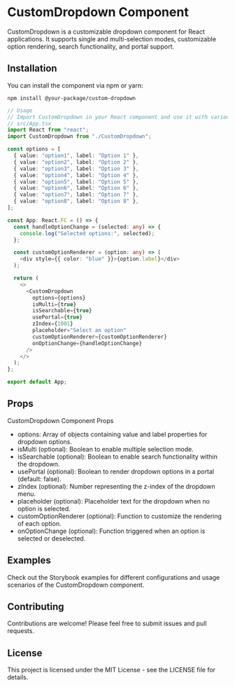 # CustomDropdown Component

CustomDropdown is a customizable dropdown component for React applications. It supports single and multi-selection modes, customizable option rendering, search functionality, and portal support.

## Installation

You can install the component via npm or yarn:

```console
npm install @your-package/custom-dropdown
```

```ts
// Usage
// Import CustomDropdown in your React component and use it with various configuration options:
// src/App.tsx
import React from "react";
import CustomDropdown from "./CustomDropdown";

const options = [
  { value: "option1", label: "Option 1" },
  { value: "option2", label: "Option 2" },
  { value: "option3", label: "Option 3" },
  { value: "option4", label: "Option 4" },
  { value: "option5", label: "Option 5" },
  { value: "option6", label: "Option 6" },
  { value: "option7", label: "Option 7" },
  { value: "option8", label: "Option 8" },
];

const App: React.FC = () => {
  const handleOptionChange = (selected: any) => {
    console.log("Selected options:", selected);
  };

  const customOptionRenderer = (option: any) => (
    <div style={{ color: "blue" }}>{option.label}</div>
  );

  return (
    <>
      <CustomDropdown
        options={options}
        isMulti={true}
        isSearchable={true}
        usePortal={true}
        zIndex={1001}
        placeholder="Select an option"
        customOptionRenderer={customOptionRenderer}
        onOptionChange={handleOptionChange}
      />
    </>
  );
};

export default App;

```

## Props

CustomDropdown Component Props

- options: Array of objects containing value and label properties for dropdown options.
- isMulti (optional): Boolean to enable multiple selection mode.
- isSearchable (optional): Boolean to enable search functionality within the dropdown.
- usePortal (optional): Boolean to render dropdown options in a portal (default: false).
- zIndex (optional): Number representing the z-index of the dropdown menu.
- placeholder (optional): Placeholder text for the dropdown when no option is selected.
- customOptionRenderer (optional): Function to customize the rendering of each option.
- onOptionChange (optional): Function triggered when an option is selected or deselected.

## Examples

Check out the Storybook examples for different configurations and usage scenarios of the CustomDropdown component.

## Contributing

Contributions are welcome! Please feel free to submit issues and pull requests.

## License

This project is licensed under the MIT License - see the LICENSE file for details.
